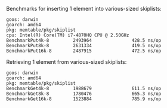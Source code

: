 Benchmarks for inserting 1 element into various-sized skiplists:
```
goos: darwin
goarch: amd64
pkg: memtable/pkg/skiplist
cpu: Intel(R) Core(TM) i7-4870HQ CPU @ 2.50GHz
BenchmarkPut4k-8         2493964               428.5 ns/op
BenchmarkPut8k-8         2631334               419.5 ns/op
BenchmarkPut16k-8        2487915               472.5 ns/op

```
Retrieving 1 element from various-sized skiplists:
```
goos: darwin
goarch: amd64
pkg: memtable/pkg/skiplist
BenchmarkGet4k-8         1988679               611.5 ns/op
BenchmarkGet8k-8         1780476               665.3 ns/op
BenchmarkGet16k-8        1523884               785.9 ns/op
```
